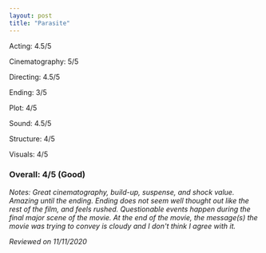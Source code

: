 ```yaml
---
layout: post
title: "Parasite"
---
```


Acting: 4.5/5

Cinematography: 5/5

Directing: 4.5/5

Ending: 3/5

Plot: 4/5

Sound: 4.5/5

Structure: 4/5

Visuals: 4/5

### Overall: 4/5 (Good)

*Notes: Great cinematography, build-up, suspense, and shock value. Amazing until the ending. Ending does not seem well thought out like the rest of the film, and feels rushed. 
Questionable events happen during the final major scene of the movie. At the end of the movie, the message(s) the movie was trying to convey is cloudy and I don't think I agree 
with it.*

*Reviewed on 11/11/2020*
